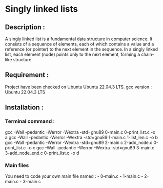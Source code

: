 <h1>Singly linked lists</h1>

<h2>Description :</h2>
A singly linked list is a fundamental data structure in computer science. It consists of a sequence of elements, each of which contains a value and a reference (or pointer) to the next element in the sequence. In a singly linked list, each element (node) points only to the next element, forming a chain-like structure.

<h2>Requirement :</h2>
Project have been checked on Ubuntu Ubuntu 22.04.3 LTS.
gcc version : Ubuntu 22.04.3 LTS

<h2>Installation :</h2>
<h3>Terminal command :</h3>
gcc -Wall -pedantic -Werror -Wextra -std=gnu89 0-main.c 0-print_list.c -o a
gcc -Wall -pedantic -Werror -Wextra -std=gnu89 1-main.c 1-list_len.c -o b
gcc -Wall -pedantic -Werror -Wextra -std=gnu89 2-main.c 2-add_node.c 0-print_list.c -o c
gcc -Wall -pedantic -Werror -Wextra -std=gnu89 3-main.c 3-add_node_end.c 0-print_list.c -o d
<h3>Main files</h3>
You need to code your own main file named :
- 0-main.c
- 1-main.c
- 2-main.c
- 3-main.c
